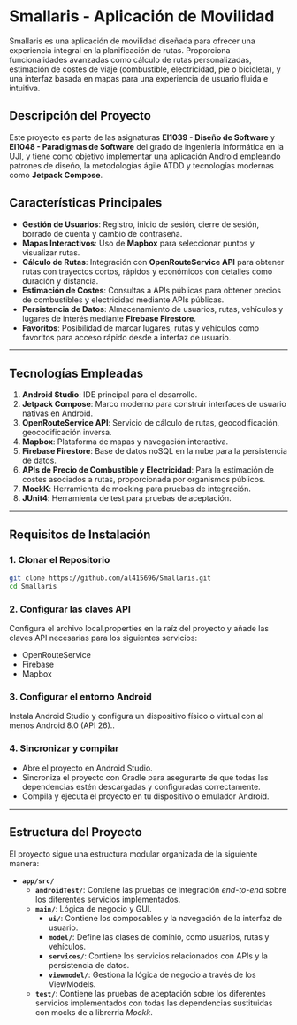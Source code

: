 # Smallaris - Aplicación de Movilidad

Smallaris es una aplicación de movilidad diseñada para ofrecer una experiencia integral en la planificación de rutas. Proporciona funcionalidades avanzadas como cálculo de rutas personalizadas, estimación de costes de viaje (combustible, electricidad, pie o bicicleta), y una interfaz basada en mapas para una experiencia de usuario fluida e intuitiva.

## Descripción del Proyecto

Este proyecto es parte de las asignaturas **EI1039 - Diseño de Software** y **EI1048 - Paradigmas de Software** del grado de ingenieria informática en la UJI, y tiene como objetivo implementar una aplicación Android empleando patrones de diseño, la metodologías ágile ATDD y tecnologías modernas como **Jetpack Compose**.

## Características Principales

- **Gestión de Usuarios**: Registro, inicio de sesión, cierre de sesión, borrado de cuenta y cambio de contraseña.
- **Mapas Interactivos**: Uso de **Mapbox** para seleccionar puntos y visualizar rutas.
- **Cálculo de Rutas**: Integración con **OpenRouteService API** para obtener rutas con trayectos cortos, rápidos y económicos con detalles como duración y distancia.
- **Estimación de Costes**: Consultas a APIs públicas para obtener precios de combustibles y electricidad mediante APIs públicas.
- **Persistencia de Datos**: Almacenamiento de usuarios, rutas, vehículos y lugares de interés mediante **Firebase Firestore**.
- **Favoritos**: Posibilidad de marcar lugares, rutas y vehículos como favoritos para acceso rápido desde a interfaz de usuario.

---

## Tecnologías Empleadas

1. **Android Studio**: IDE principal para el desarrollo.
2. **Jetpack Compose**: Marco moderno para construir interfaces de usuario nativas en Android.
3. **OpenRouteService API**: Servicio de cálculo de rutas, geocodificación, geocodificación inversa.
4. **Mapbox**: Plataforma de mapas y navegación interactiva.
5. **Firebase Firestore**: Base de datos noSQL en la nube para la persistencia de datos.
6. **APIs de Precio de Combustible y Electricidad**: Para la estimación de costes asociados a rutas, proporcionada por organismos públicos.
7. **MockK**: Herramienta de mocking para pruebas de integración.
8. **JUnit4**: Herramienta de test para pruebas de aceptación.

---

## Requisitos de Instalación

### 1. Clonar el Repositorio
```bash
git clone https://github.com/al415696/Smallaris.git
cd Smallaris
```

### 2. Configurar las claves API
  Configura el archivo local.properties en la raíz del proyecto y añade las claves API necesarias para los siguientes servicios:
  
  - OpenRouteService
  - Firebase
  - Mapbox

### 3. Configurar el entorno Android
  Instala Android Studio y configura un dispositivo físico o virtual con al menos Android 8.0 (API 26)..

### 4. Sincronizar y compilar
  -  Abre el proyecto en Android Studio.
  - Sincroniza el proyecto con Gradle para asegurarte de que todas las dependencias estén descargadas y configuradas correctamente.
  - Compila y ejecuta el proyecto en tu dispositivo o emulador Android.

---

## Estructura del Proyecto

El proyecto sigue una estructura modular organizada de la siguiente manera:

- **`app/src/`**
  - **`androidTest/`**: Contiene las pruebas de integración *end-to-end* sobre los diferentes servicios implementados.
  - **`main/`**: Lógica de negocio y GUI.
    - **`ui/`**: Contiene los composables y la navegación de la interfaz de usuario.
    - **`model/`**: Define las clases de dominio, como usuarios, rutas y vehículos.
    - **`services/`**: Contiene los servicios relacionados con APIs y la persistencia de datos.
    - **`viewmodel/`**: Gestiona la lógica de negocio a través de los ViewModels.
  - **`test/`**: Contiene las pruebas de aceptación  sobre los diferentes servicios implementados con todas las dependencias sustituidas con mocks de a librerria *Mockk*.


